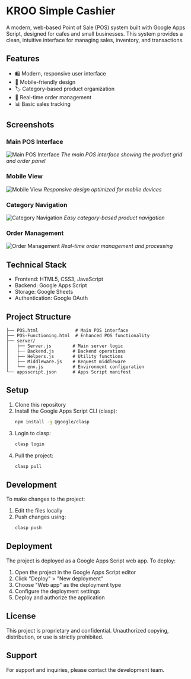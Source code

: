# KROO Simple Cashier

A modern, web-based Point of Sale (POS) system built with Google Apps Script, designed for cafes and small businesses. This system provides a clean, intuitive interface for managing sales, inventory, and transactions.

## Features

- 🛍️ Modern, responsive user interface
- 📱 Mobile-friendly design
- 🏷️ Category-based product organization
- 🛒 Real-time order management
- 📊 Basic sales tracking

## Screenshots

### Main POS Interface
![Main POS Interface](screenshots/main-interface.png)
*The main POS interface showing the product grid and order panel*

### Mobile View
![Mobile View](screenshots/mobile-view.png)
*Responsive design optimized for mobile devices*

### Category Navigation
![Category Navigation](screenshots/categories.png)
*Easy category-based product navigation*

### Order Management
![Order Management](screenshots/order-management.png)
*Real-time order management and processing*

## Technical Stack

- Frontend: HTML5, CSS3, JavaScript
- Backend: Google Apps Script
- Storage: Google Sheets
- Authentication: Google OAuth

## Project Structure

```
├── POS.html              # Main POS interface
├── POS-Functioning.html  # Enhanced POS functionality
├── server/
│   ├── Server.js        # Main server logic
│   ├── Backend.js       # Backend operations
│   ├── Helpers.js       # Utility functions
│   ├── Middleware.js    # Request middleware
│   └── env.js           # Environment configuration
└── appsscript.json      # Apps Script manifest
```

## Setup

1. Clone this repository
2. Install the Google Apps Script CLI (clasp):
   ```bash
   npm install -g @google/clasp
   ```
3. Login to clasp:
   ```bash
   clasp login
   ```
4. Pull the project:
   ```bash
   clasp pull
   ```

## Development

To make changes to the project:

1. Edit the files locally
2. Push changes using:
   ```bash
   clasp push
   ```

## Deployment

The project is deployed as a Google Apps Script web app. To deploy:

1. Open the project in the Google Apps Script editor
2. Click "Deploy" > "New deployment"
3. Choose "Web app" as the deployment type
4. Configure the deployment settings
5. Deploy and authorize the application

## License

This project is proprietary and confidential. Unauthorized copying, distribution, or use is strictly prohibited.

## Support

For support and inquiries, please contact the development team. 